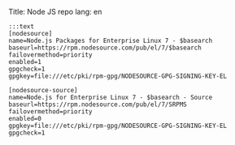 Title: Node JS repo
lang: en

    :::text
    [nodesource]
    name=Node.js Packages for Enterprise Linux 7 - $basearch
    baseurl=https://rpm.nodesource.com/pub/el/7/$basearch
    failovermethod=priority
    enabled=1
    gpgcheck=1
    gpgkey=file:///etc/pki/rpm-gpg/NODESOURCE-GPG-SIGNING-KEY-EL
    
    [nodesource-source]
    name=Node.js for Enterprise Linux 7 - $basearch - Source
    baseurl=https://rpm.nodesource.com/pub/el/7/SRPMS
    failovermethod=priority
    enabled=0
    gpgkey=file:///etc/pki/rpm-gpg/NODESOURCE-GPG-SIGNING-KEY-EL
    gpgcheck=1

